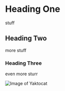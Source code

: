 # Heading One
stuff
## Heading Two
more stuff
### Heading Three
even more sturr

![Image of Yaktocat](https://octodex.github.com/images/yaktocat.png)
